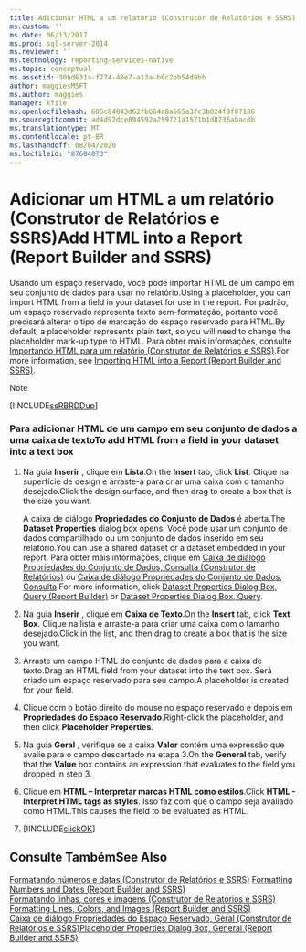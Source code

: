 ```yaml
---
title: Adicionar HTML a um relatório (Construtor de Relatórios e SSRS) | Microsoft Docs
ms.custom: ''
ms.date: 06/13/2017
ms.prod: sql-server-2014
ms.reviewer: ''
ms.technology: reporting-services-native
ms.topic: conceptual
ms.assetid: 30bd631a-f774-48e7-a13a-b6c2eb54d9bb
author: maggiesMSFT
ms.author: maggies
manager: kfile
ms.openlocfilehash: 605c84843d62fb664a8a665a3fc3b024f8f87186
ms.sourcegitcommit: ad4d92dce894592a259721a1571b1d8736abacdb
ms.translationtype: MT
ms.contentlocale: pt-BR
ms.lasthandoff: 08/04/2020
ms.locfileid: "87684073"
---
```

# <a name="add-html-into-a-report-report-builder-and-ssrs"></a><span data-ttu-id="1974a-102">Adicionar um HTML a um relatório (Construtor de Relatórios e SSRS)</span><span class="sxs-lookup"><span data-stu-id="1974a-102">Add HTML into a Report (Report Builder and SSRS)</span></span>
  <span data-ttu-id="1974a-103">Usando um espaço reservado, você pode importar HTML de um campo em seu conjunto de dados para usar no relatório.</span><span class="sxs-lookup"><span data-stu-id="1974a-103">Using a placeholder, you can import HTML from a field in your dataset for use in the report.</span></span> <span data-ttu-id="1974a-104">Por padrão, um espaço reservado representa texto sem-formatação, portanto você precisará alterar o tipo de marcação do espaço reservado para HTML.</span><span class="sxs-lookup"><span data-stu-id="1974a-104">By default, a placeholder represents plain text, so you will need to change the placeholder mark-up type to HTML.</span></span> <span data-ttu-id="1974a-105">Para obter mais informações, consulte [Importando HTML para um relatório &#40;Construtor de Relatórios e SSRS&#41;](importing-html-into-a-report-report-builder-and-ssrs.md).</span><span class="sxs-lookup"><span data-stu-id="1974a-105">For more information, see [Importing HTML into a Report &#40;Report Builder and SSRS&#41;](importing-html-into-a-report-report-builder-and-ssrs.md).</span></span>  
  
> [!NOTE]  
>  [!INCLUDE[ssRBRDDup](../../includes/ssrbrddup-md.md)]  
  
### <a name="to-add-html-from-a-field-in-your-dataset-into-a-text-box"></a><span data-ttu-id="1974a-106">Para adicionar HTML de um campo em seu conjunto de dados a uma caixa de texto</span><span class="sxs-lookup"><span data-stu-id="1974a-106">To add HTML from a field in your dataset into a text box</span></span>  
  
1.  <span data-ttu-id="1974a-107">Na guia **Inserir** , clique em **Lista**.</span><span class="sxs-lookup"><span data-stu-id="1974a-107">On the **Insert** tab, click **List**.</span></span> <span data-ttu-id="1974a-108">Clique na superfície de design e arraste-a para criar uma caixa com o tamanho desejado.</span><span class="sxs-lookup"><span data-stu-id="1974a-108">Click the design surface, and then drag to create a box that is the size you want.</span></span>  
  
     <span data-ttu-id="1974a-109">A caixa de diálogo **Propriedades do Conjunto de Dados** é aberta.</span><span class="sxs-lookup"><span data-stu-id="1974a-109">The **Dataset Properties** dialog box opens.</span></span> <span data-ttu-id="1974a-110">Você pode usar um conjunto de dados compartilhado ou um conjunto de dados inserido em seu relatório.</span><span class="sxs-lookup"><span data-stu-id="1974a-110">You can use a shared dataset or a dataset embedded in your report.</span></span> <span data-ttu-id="1974a-111">Para obter mais informações, clique em [Caixa de diálogo Propriedades do Conjunto de Dados, Consulta &#40;Construtor de Relatórios&#41;](../report-data/dataset-properties-dialog-box-query-report-builder.md) ou [Caixa de diálogo Propriedades do Conjunto de Dados, Consulta](../dataset-properties-dialog-box-query.md).</span><span class="sxs-lookup"><span data-stu-id="1974a-111">For more information, click [Dataset Properties Dialog Box, Query &#40;Report Builder&#41;](../report-data/dataset-properties-dialog-box-query-report-builder.md) or [Dataset Properties Dialog Box, Query](../dataset-properties-dialog-box-query.md).</span></span>  
  
2.  <span data-ttu-id="1974a-112">Na guia **Inserir** , clique em **Caixa de Texto**.</span><span class="sxs-lookup"><span data-stu-id="1974a-112">On the **Insert** tab, click **Text Box**.</span></span> <span data-ttu-id="1974a-113">Clique na lista e arraste-a para criar uma caixa com o tamanho desejado.</span><span class="sxs-lookup"><span data-stu-id="1974a-113">Click in the list, and then drag to create a box that is the size you want.</span></span>  
  
3.  <span data-ttu-id="1974a-114">Arraste um campo HTML do conjunto de dados para a caixa de texto.</span><span class="sxs-lookup"><span data-stu-id="1974a-114">Drag an HTML field from your dataset into the text box.</span></span> <span data-ttu-id="1974a-115">Será criado um espaço reservado para seu campo.</span><span class="sxs-lookup"><span data-stu-id="1974a-115">A placeholder is created for your field.</span></span>  
  
4.  <span data-ttu-id="1974a-116">Clique com o botão direito do mouse no espaço reservado e depois em **Propriedades do Espaço Reservado**.</span><span class="sxs-lookup"><span data-stu-id="1974a-116">Right-click the placeholder, and then click **Placeholder Properties**.</span></span>  
  
5.  <span data-ttu-id="1974a-117">Na guia **Geral** , verifique se a caixa **Valor** contém uma expressão que avalie para o campo descartado na etapa 3.</span><span class="sxs-lookup"><span data-stu-id="1974a-117">On the **General** tab, verify that the **Value** box contains an expression that evaluates to the field you dropped in step 3.</span></span>  
  
6.  <span data-ttu-id="1974a-118">Clique em **HTML – Interpretar marcas HTML como estilos**.</span><span class="sxs-lookup"><span data-stu-id="1974a-118">Click **HTML - Interpret HTML tags as styles**.</span></span> <span data-ttu-id="1974a-119">Isso faz com que o campo seja avaliado como HTML.</span><span class="sxs-lookup"><span data-stu-id="1974a-119">This causes the field to be evaluated as HTML.</span></span>  
  
7.  [!INCLUDE[clickOK](../../includes/clickok-md.md)]  
  
## <a name="see-also"></a><span data-ttu-id="1974a-120">Consulte Também</span><span class="sxs-lookup"><span data-stu-id="1974a-120">See Also</span></span>  
 <span data-ttu-id="1974a-121">[Formatando números e datas &#40;Construtor de Relatórios e SSRS&#41;](formatting-numbers-and-dates-report-builder-and-ssrs.md) </span><span class="sxs-lookup"><span data-stu-id="1974a-121">[Formatting Numbers and Dates &#40;Report Builder and SSRS&#41;](formatting-numbers-and-dates-report-builder-and-ssrs.md) </span></span>  
 <span data-ttu-id="1974a-122">[Formatando linhas, cores e imagens &#40;Construtor de Relatórios e SSRS&#41;](images-report-builder-and-ssrs.md) </span><span class="sxs-lookup"><span data-stu-id="1974a-122">[Formatting Lines, Colors, and Images &#40;Report Builder and SSRS&#41;](images-report-builder-and-ssrs.md) </span></span>  
 [<span data-ttu-id="1974a-123">Caixa de diálogo Propriedades do Espaço Reservado, Geral &#40;Construtor de Relatórios e SSRS&#41;</span><span class="sxs-lookup"><span data-stu-id="1974a-123">Placeholder Properties Dialog Box, General &#40;Report Builder and SSRS&#41;</span></span>](../placeholder-properties-dialog-box-general-report-builder-and-ssrs.md)  
  
  
